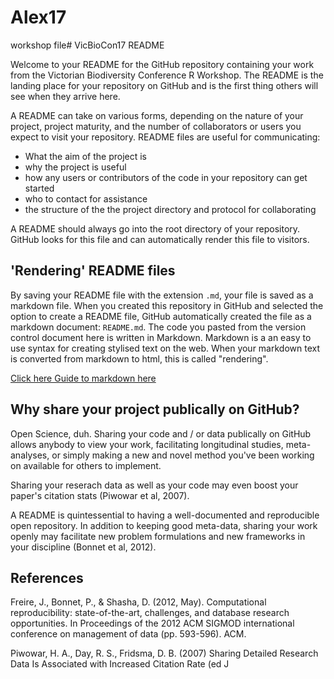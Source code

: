 # Alex17
workshop file# VicBioCon17 README

Welcome to your README for the GitHub repository containing your work from the Victorian Biodiversity Conference R Workshop. The README is the landing place for your repository on GitHub and is the first thing others will see when they arrive here.

A README can take on various forms, depending on the nature of your project, project maturity, and the number of collaborators or users you expect to visit your repository. README files are useful for communicating:

- What the aim of the project is
- why the project is useful
- how any users or contributors of the code in your repository can get started
- who to contact for assistance
- the structure of the the project directory and protocol for collaborating

A README should always go into the root directory of your repository. GitHub looks for this file and can automatically render this file to visitors.

## 'Rendering' README files

By saving your README file with the extension `.md`, your file is saved as a markdown file. When you created this repository in GitHub and selected the option to create a README file, GitHub automatically created the file as a markdown document: `README.md`. The code you pasted from the version control document here is written in Markdown. Markdown is a an easy to use syntax for creating stylised text on the web. When your markdown text is converted from markdown to html, this is called "rendering".

[Click here Guide to markdown here](https://guides.github.com/features/mastering-markdown/)

## Why share your project publically on GitHub?

Open Science, duh. Sharing your code and / or data publically on GitHub allows anybody to view your work, facilitating longitudinal studies, meta-analyses, or simply making a new and novel method you've been working on available for others to implement. 

Sharing your reserach data as well as your code may even boost your paper's citation stats (Piwowar et al, 2007).

A README is quintessential to having a well-documented and reproducible open repository. In addition to keeping good meta-data, sharing your work openly may facilitate new problem formulations and new frameworks in your discipline (Bonnet et al, 2012).

## References

Freire, J., Bonnet, P., & Shasha, D. (2012, May). Computational reproducibility: state-of-the-art, challenges, and database research opportunities. In Proceedings of the 2012 ACM SIGMOD international conference on management of data (pp. 593-596). ACM.

Piwowar, H. A., Day, R. S., Fridsma, D. B. (2007) Sharing Detailed Research Data Is Associated with Increased Citation Rate (ed J

